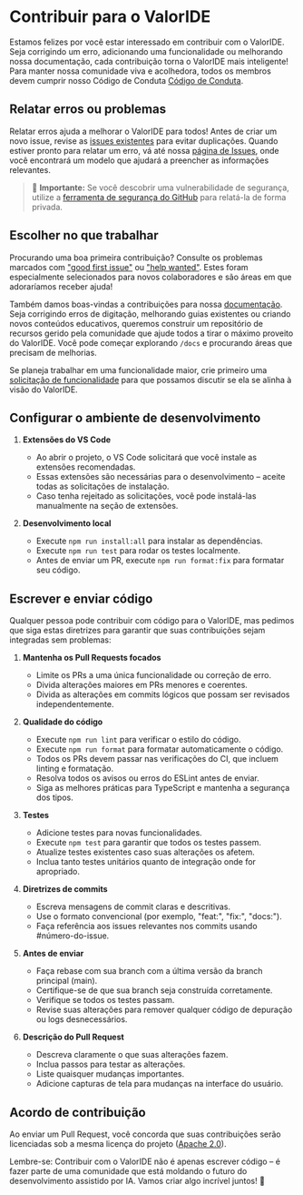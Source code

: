 # Contribuir para o ValorIDE

Estamos felizes por você estar interessado em contribuir com o ValorIDE. Seja corrigindo um erro, adicionando uma funcionalidade ou melhorando nossa documentação, cada contribuição torna o ValorIDE mais inteligente! Para manter nossa comunidade viva e acolhedora, todos os membros devem cumprir nosso Código de Conduta [Código de Conduta](CODE_OF_CONDUCT.md).

## Relatar erros ou problemas

Relatar erros ajuda a melhorar o ValorIDE para todos! Antes de criar um novo issue, revise as [issues existentes](https://github.com/valkyrlabs/valoride/issues) para evitar duplicações. Quando estiver pronto para relatar um erro, vá até nossa [página de Issues](https://github.com/valkyrlabs/valoride/issues/new/choose), onde você encontrará um modelo que ajudará a preencher as informações relevantes.

<blockquote class='warning-note'>
    🔐 <b>Importante:</b> Se você descobrir uma vulnerabilidade de segurança, utilize a <a href="https://github.com/valkyrlabs/valoride/security/advisories/new">ferramenta de segurança do GitHub</a> para relatá-la de forma privada.
</blockquote>

## Escolher no que trabalhar

Procurando uma boa primeira contribuição? Consulte os problemas marcados com ["good first issue"](https://github.com/valkyrlabs/valoride/labels/good%20first%20issue) ou ["help wanted"](https://github.com/valkyrlabs/valoride/labels/help%20wanted). Estes foram especialmente selecionados para novos colaboradores e são áreas em que adoraríamos receber ajuda!

Também damos boas-vindas a contribuições para nossa [documentação](https://github.com/valkyrlabs/valoride/tree/main/docs). Seja corrigindo erros de digitação, melhorando guias existentes ou criando novos conteúdos educativos, queremos construir um repositório de recursos gerido pela comunidade que ajude todos a tirar o máximo proveito do ValorIDE. Você pode começar explorando `/docs` e procurando áreas que precisam de melhorias.

Se planeja trabalhar em uma funcionalidade maior, crie primeiro uma [solicitação de funcionalidade](https://github.com/valkyrlabs/valoride/discussions/categories/feature-requests?discussions_q=is%3Aopen+category%3A%22Feature+Requests%22+sort%3Atop) para que possamos discutir se ela se alinha à visão do ValorIDE.

## Configurar o ambiente de desenvolvimento

1. **Extensões do VS Code**

   - Ao abrir o projeto, o VS Code solicitará que você instale as extensões recomendadas.
   - Essas extensões são necessárias para o desenvolvimento – aceite todas as solicitações de instalação.
   - Caso tenha rejeitado as solicitações, você pode instalá-las manualmente na seção de extensões.

2. **Desenvolvimento local**
   - Execute `npm run install:all` para instalar as dependências.
   - Execute `npm run test` para rodar os testes localmente.
   - Antes de enviar um PR, execute `npm run format:fix` para formatar seu código.

## Escrever e enviar código

Qualquer pessoa pode contribuir com código para o ValorIDE, mas pedimos que siga estas diretrizes para garantir que suas contribuições sejam integradas sem problemas:

1. **Mantenha os Pull Requests focados**

   - Limite os PRs a uma única funcionalidade ou correção de erro.
   - Divida alterações maiores em PRs menores e coerentes.
   - Divida as alterações em commits lógicos que possam ser revisados independentemente.

2. **Qualidade do código**

   - Execute `npm run lint` para verificar o estilo do código.
   - Execute `npm run format` para formatar automaticamente o código.
   - Todos os PRs devem passar nas verificações do CI, que incluem linting e formatação.
   - Resolva todos os avisos ou erros do ESLint antes de enviar.
   - Siga as melhores práticas para TypeScript e mantenha a segurança dos tipos.

3. **Testes**

   - Adicione testes para novas funcionalidades.
   - Execute `npm test` para garantir que todos os testes passem.
   - Atualize testes existentes caso suas alterações os afetem.
   - Inclua tanto testes unitários quanto de integração onde for apropriado.

4. **Diretrizes de commits**

   - Escreva mensagens de commit claras e descritivas.
   - Use o formato convencional (por exemplo, "feat:", "fix:", "docs:").
   - Faça referência aos issues relevantes nos commits usando #número-do-issue.

5. **Antes de enviar**

   - Faça rebase com sua branch com a última versão da branch principal (main).
   - Certifique-se de que sua branch seja construída corretamente.
   - Verifique se todos os testes passam.
   - Revise suas alterações para remover qualquer código de depuração ou logs desnecessários.

6. **Descrição do Pull Request**
   - Descreva claramente o que suas alterações fazem.
   - Inclua passos para testar as alterações.
   - Liste quaisquer mudanças importantes.
   - Adicione capturas de tela para mudanças na interface do usuário.

## Acordo de contribuição

Ao enviar um Pull Request, você concorda que suas contribuições serão licenciadas sob a mesma licença do projeto ([Apache 2.0](LICENSE)).

Lembre-se: Contribuir com o ValorIDE não é apenas escrever código – é fazer parte de uma comunidade que está moldando o futuro do desenvolvimento assistido por IA. Vamos criar algo incrível juntos! 🚀
